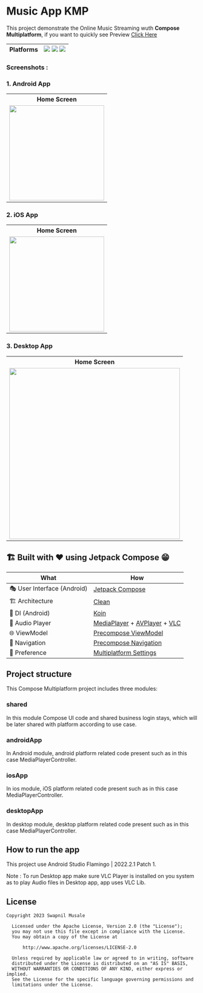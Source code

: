 # Music App KMP
This project demonstrate the Online Music Streaming wuth **Compose Multiplatform**, if you want to quickly see Preview [Click Here](https://github.com/swap-musale/Music-App-KMP/assets/125433713/b9ea0234-aee4-45a3-a564-04b417b54db5)

| Platforms | ![](https://img.shields.io/badge/Android-black.svg?style=for-the-badge&logo=android) ![](https://img.shields.io/badge/iOS-black.svg?style=for-the-badge&logo=apple) ![](https://img.shields.io/badge/-Desktop-black?style=for-the-badge&logo=desktop)  |
|-----------|---|


### Screenshots :
### 1. Android App

<table style="width:100%">
  <tr>
    <th>Home Screen</th>
  </tr>
  <tr>
    <td><img src = "https://github.com/swap-musale/Music-App-KMP/assets/125433713/08b185c9-6007-466c-a8d6-5f005b5b2ad2" width=250/></td> 
  </tr>
</table>

### 2. iOS App

<table style="width:100%">
  <tr>
    <th>Home Screen</th>
  </tr>
  <tr>
    <td><img src = "https://github.com/swap-musale/Music-App-KMP/assets/125433713/0031dc95-5758-4fbf-8118-f41795c87583" width=250/></td> 
  </tr>
</table>

### 3. Desktop App

<table style="width:100%">
  <tr>
    <th>Home Screen</th>
  </tr>
  <tr>
    <td><img src = "https://github.com/swap-musale/Music-App-KMP/assets/125433713/31d22233-f6de-475c-b4ee-c8b6f61ae0df" width=450/></td> 
  </tr>
</table>


## 🏗️️ Built with ❤️ using Jetpack Compose 😁

| What            | How                        |
|----------------	|------------------------------	|
| 🎭 User Interface (Android)   | [Jetpack Compose](https://developer.android.com/jetpack/compose)                |
| 🏗 Architecture    | [Clean](https://blog.cleancoder.com/uncle-bob/2012/08/13/the-clean-architecture.html)                            |
| 💉 DI (Android)                | [Koin]()                        |
| 🎵 Audio Player            | [MediaPlayer](https://developer.android.com/guide/topics/media/mediaplayer) + [AVPlayer](https://developer.apple.com/documentation/avfoundation/avplayer/) + [VLC](https://www.videolan.org/vlc/)                |
| 🌐 ViewModel        | [Precompose ViewModel](https://github.com/Tlaster/PreCompose/blob/master/docs/component/view_model.md)                        |
| 🧭 Navigation            | [Precompose Navigation](https://github.com/Tlaster/PreCompose/blob/master/docs/component/navigation.md)                            |
| 🧭 Preference            | [Multiplatform Settings](https://github.com/JetBrains/compose-multiplatform)                            |


## Project structure

This Compose Multiplatform project includes three modules:

### shared
In this module Compose UI code and shared business login stays, which will be later shared with platform according to use case.

### androidApp
In Android module, android platform related code present such as in this case MediaPlayerController.

### iosApp
In ios module, iOS platform related code present such as in this case MediaPlayerController.

### desktopApp
In desktop module, desktop platform related code present such as in this case MediaPlayerController.

## How to run the app
This project use Android Studio Flamingo | 2022.2.1 Patch 1.

Note : To run Desktop app make sure VLC Player is installed on you system as to play Audio files in Desktop app, app uses VLC Lib.

## License
 ```
 Copyright 2023 Swapnil Musale

   Licensed under the Apache License, Version 2.0 (the "License");
   you may not use this file except in compliance with the License.
   You may obtain a copy of the License at

       http://www.apache.org/licenses/LICENSE-2.0

   Unless required by applicable law or agreed to in writing, software
   distributed under the License is distributed on an "AS IS" BASIS,
   WITHOUT WARRANTIES OR CONDITIONS OF ANY KIND, either express or implied.
   See the License for the specific language governing permissions and
   limitations under the License.
   ```
